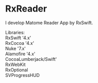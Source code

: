 # RxReader

I develop Matome Reader App by RxSwift.  

Libraries:  
RxSwift    '4.x'  
RxCocoa    '4.x'  
Nuke       '7.x'  
Alamofire  '4.x'  
CocoaLumberjack/Swift'  
RxWebKit  
RxOptional  
SVProgressHUD  
